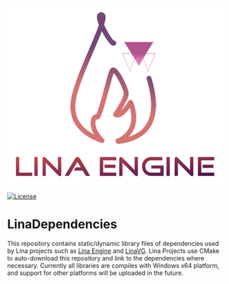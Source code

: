 

![Lina](Docs/Images/LinaLogo.png)

[![License](https://img.shields.io/badge/license-MIT-blue.svg)](https://opensource.org/licenses/MIT) 

# LinaDependencies

This repository contains static/dynamic library files of dependencies used by Lina projects such as [Lina Engine](https://github.com/inanevin/LinaEngine) and [LinaVG](https://github.com/inanevin/VG).
Lina Projects use CMake to auto-download this repository and link to the dependencies where necessary. Currently all libraries are compiles with Windows x64 platform, and support
for other platforms will be uploaded in the future.
